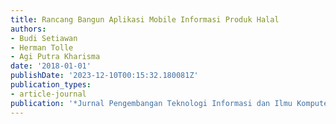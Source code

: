 ```yaml
---
title: Rancang Bangun Aplikasi Mobile Informasi Produk Halal
authors:
- Budi Setiawan
- Herman Tolle
- Agi Putra Kharisma
date: '2018-01-01'
publishDate: '2023-12-10T00:15:32.180081Z'
publication_types:
- article-journal
publication: '*Jurnal Pengembangan Teknologi Informasi dan Ilmu Komputer*'
---
```

